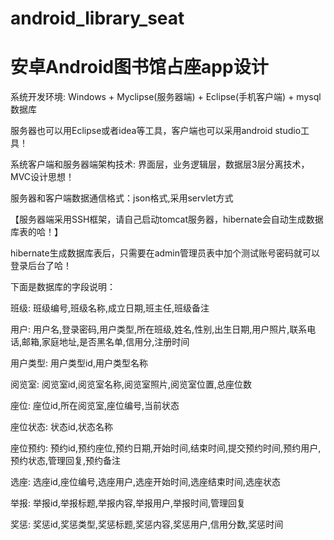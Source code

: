 # android_library_seat
# 安卓Android图书馆占座app设计

系统开发环境: Windows + Myclipse(服务器端) + Eclipse(手机客户端) + mysql数据库

服务器也可以用Eclipse或者idea等工具，客户端也可以采用android studio工具！

系统客户端和服务器端架构技术: 界面层，业务逻辑层，数据层3层分离技术，MVC设计思想！

服务器和客户端数据通信格式：json格式,采用servlet方式

【服务器端采用SSH框架，请自己启动tomcat服务器，hibernate会自动生成数据库表的哈！】

hibernate生成数据库表后，只需要在admin管理员表中加个测试账号密码就可以登录后台了哈！

下面是数据库的字段说明：

班级: 班级编号,班级名称,成立日期,班主任,班级备注

用户: 用户名,登录密码,用户类型,所在班级,姓名,性别,出生日期,用户照片,联系电话,邮箱,家庭地址,是否黑名单,信用分,注册时间

用户类型: 用户类型id,用户类型名称

阅览室: 阅览室id,阅览室名称,阅览室照片,阅览室位置,总座位数

座位: 座位id,所在阅览室,座位编号,当前状态

座位状态: 状态id,状态名称

座位预约: 预约id,预约座位,预约日期,开始时间,结束时间,提交预约时间,预约用户,预约状态,管理回复,预约备注

选座: 选座id,座位编号,选座用户,选座开始时间,选座结束时间,选座状态

举报: 举报id,举报标题,举报内容,举报用户,举报时间,管理回复

奖惩: 奖惩id,奖惩类型,奖惩标题,奖惩内容,奖惩用户,信用分数,奖惩时间
